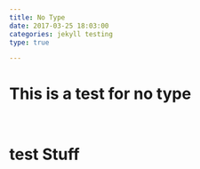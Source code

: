 ```yaml
---
title: No Type
date: 2017-03-25 18:03:00
categories: jekyll testing
type: true

---
```


# This is a test for no type

<br>
<p>
<h1>test Stuff</h1>
</p>
